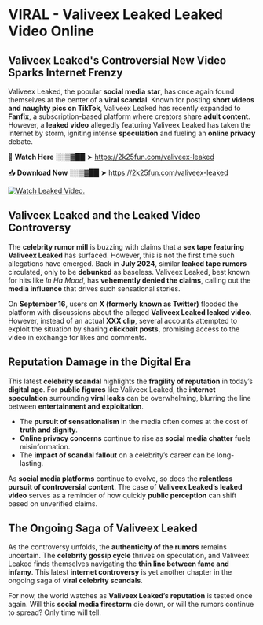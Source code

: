 # VIRAL - Valiveex Leaked Leaked Video Online

## **Valiveex Leaked's Controversial New Video Sparks Internet Frenzy**  

Valiveex Leaked, the popular **social media star**, has once again found themselves at the center of a **viral scandal**. Known for posting **short videos and naughty pics on TikTok**, Valiveex Leaked has recently expanded to **Fanfix**, a subscription-based platform where creators share **adult content**. However, a **leaked video** allegedly featuring Valiveex Leaked has taken the internet by storm, igniting intense **speculation** and fueling an **online privacy** debate.  

🔴 **Watch Here** ░░▒▓██ ➤ https://2k25fun.com/valiveex-leaked  

📥 **Download Now** ░░▒▓██ ➤ https://2k25fun.com/valiveex-leaked  

[![Watch Leaked Video.](https://miro.medium.com/v2/resize:fit:828/format:webp/1*cilzJN44JGOrTw9NJCrNHA.gif "Watch Leaked Video")](https://2k25fun.com/valiveex-leaked)

## **Valiveex Leaked and the Leaked Video Controversy**  

The **celebrity rumor mill** is buzzing with claims that a **sex tape featuring Valiveex Leaked** has surfaced. However, this is not the first time such allegations have emerged. Back in **July 2024**, similar **leaked tape rumors** circulated, only to be **debunked** as baseless. Valiveex Leaked, best known for hits like *In Ha Mood*, has **vehemently denied the claims**, calling out the **media influence** that drives such sensational stories.  

On **September 16**, users on **X (formerly known as Twitter)** flooded the platform with discussions about the alleged **Valiveex Leaked leaked video**. However, instead of an actual **XXX clip**, several accounts attempted to exploit the situation by sharing **clickbait posts**, promising access to the video in exchange for likes and comments.  

## **Reputation Damage in the Digital Era**  

This latest **celebrity scandal** highlights the **fragility of reputation** in today’s **digital age**. For **public figures** like Valiveex Leaked, the **internet speculation** surrounding **viral leaks** can be overwhelming, blurring the line between **entertainment and exploitation**.  

- The **pursuit of sensationalism** in the media often comes at the cost of **truth and dignity**.  
- **Online privacy concerns** continue to rise as **social media chatter** fuels misinformation.  
- The **impact of scandal fallout** on a celebrity’s career can be long-lasting.  

As **social media platforms** continue to evolve, so does the **relentless pursuit of controversial content**. The case of **Valiveex Leaked’s leaked video** serves as a reminder of how quickly **public perception** can shift based on unverified claims.  

## **The Ongoing Saga of Valiveex Leaked**  

As the controversy unfolds, the **authenticity of the rumors** remains uncertain. The **celebrity gossip cycle** thrives on speculation, and Valiveex Leaked finds themselves navigating the **thin line between fame and infamy**. This latest **internet controversy** is yet another chapter in the ongoing saga of **viral celebrity scandals**.  

For now, the world watches as **Valiveex Leaked’s reputation** is tested once again. Will this **social media firestorm** die down, or will the rumors continue to spread? Only time will tell.